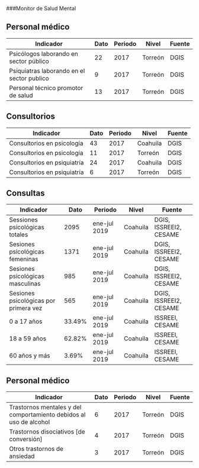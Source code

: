 </br>


###Monitor de Salud Mental

## Personal médico

Indicador                                           |Dato       |Periodo        |Nivel      |Fuente     |
----------------------------------------------------|-----------|---------------|-----------|-----------|
Psicólogos laborando en sector público              |  22       |2017           |Torreón    |DGIS       |
Psiquiatras laborando en el sector publico          |  9        |2017           |Torreón    |DGIS       |
Personal técnico promotor de salud                  |  13       |2017           |Torreón    |DGIS       |

## Consultorios

Indicador                                           |Dato    |Periodo   |Nivel      |Fuente         |
----------------------------------------------------|--------|----------|-----------|---------------|
Consultorios en psicología                          |43      |2017      |Coahuila   |DGIS           |
Consultorios en psicología                          |11      |2017      |Torreón    |DGIS           |
Consultorios en psiquiatría                         |24      |2017      |Coahuila   |DGIS           |
Consultorios en psiquiatría                         |6       |2017      |Torreón    |DGIS           |

## Consultas
Indicador                                       |Dato       |Periodo            |Nivel      |Fuente                 |
------------------------------------------------|-----------|-------------------|-----------|-----------------------|
Sessiones psicológicas totales                  |2095       |ene-jul 2019       |Coahuila   |DGIS, ISSREEI2, CESAME |
Sesiones psicológicas femeninas                 |1371       |ene-jul 2019       |Coahuila   |DGIS, ISSREEI2, CESAME |
Sesiones psicológicas masculinas                |985        |ene-jul 2019       |Coahuila   |DGIS, ISSREEI2, CESAME |
Sesiones psicológicas por primera vez           |565        |ene-jul 2019       |Coahuila   |DGIS, ISSREEI2, CESAME |
0 a 17 años                                     |33.49%     |ene-jul 2019       |Coahuila   |ISSREEI, CESAME        |
18 a 59 años                                    |62.82%     |ene-jul 2019       |Coahuila   |ISSREEI, CESAME        |
60 años y más                                   |3.69%      |ene-jul 2019       |Coahuila   |ISSREEI, CESAME        |

## Personal médico
Indicador                                                           |Dato       |Periodo        |Nivel      |Fuente         |
--------------------------------------------------------------------|-----------|---------------|-----------|---------------|
Trastornos mentales y del comportamiento debidos al uso de alcohol  |  6        |2017           |Torreón    |DGIS           |
Trastornos disociativos [de conversión]                             |  4        |2017           |Torreón    |DGIS           |
Otros trastornos de ansiedad                                        |  3        |2017           |Torreón    |DGIS           |
